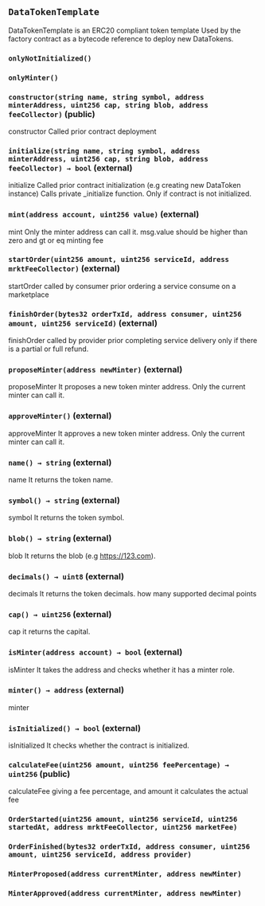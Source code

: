 ## `DataTokenTemplate`



DataTokenTemplate is an ERC20 compliant token template
Used by the factory contract as a bytecode reference to 
deploy new DataTokens.

### `onlyNotInitialized()`





### `onlyMinter()`






### `constructor(string name, string symbol, address minterAddress, uint256 cap, string blob, address feeCollector)` (public)



constructor
Called prior contract deployment


### `initialize(string name, string symbol, address minterAddress, uint256 cap, string blob, address feeCollector) → bool` (external)



initialize
Called prior contract initialization (e.g creating new DataToken instance)
Calls private _initialize function. Only if contract is not initialized.


### `mint(address account, uint256 value)` (external)



mint
Only the minter address can call it.
msg.value should be higher than zero and gt or eq minting fee


### `startOrder(uint256 amount, uint256 serviceId, address mrktFeeCollector)` (external)



startOrder
called by consumer prior ordering a service consume on a marketplace


### `finishOrder(bytes32 orderTxId, address consumer, uint256 amount, uint256 serviceId)` (external)



finishOrder
called by provider prior completing service delivery only
if there is a partial or full refund.


### `proposeMinter(address newMinter)` (external)



proposeMinter
It proposes a new token minter address.
Only the current minter can call it.


### `approveMinter()` (external)



approveMinter
It approves a new token minter address.
Only the current minter can call it.

### `name() → string` (external)



name
It returns the token name.


### `symbol() → string` (external)



symbol
It returns the token symbol.


### `blob() → string` (external)



blob
It returns the blob (e.g https://123.com).


### `decimals() → uint8` (external)



decimals
It returns the token decimals.
how many supported decimal points


### `cap() → uint256` (external)



cap
it returns the capital.


### `isMinter(address account) → bool` (external)



isMinter
It takes the address and checks whether it has a minter role.


### `minter() → address` (external)



minter


### `isInitialized() → bool` (external)



isInitialized
It checks whether the contract is initialized.


### `calculateFee(uint256 amount, uint256 feePercentage) → uint256` (public)



calculateFee
giving a fee percentage, and amount it calculates the actual fee



### `OrderStarted(uint256 amount, uint256 serviceId, uint256 startedAt, address mrktFeeCollector, uint256 marketFee)`





### `OrderFinished(bytes32 orderTxId, address consumer, uint256 amount, uint256 serviceId, address provider)`





### `MinterProposed(address currentMinter, address newMinter)`





### `MinterApproved(address currentMinter, address newMinter)`





